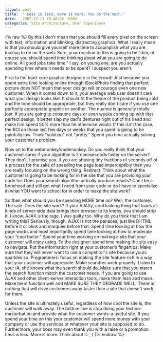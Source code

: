 ```yaml
---
layout: post
title:  " Less is less, more is more. You do the math."
date:   2007-12-11 15:48:02 -0800
categories: Site Architecture, User Experience
---
```

{% raw %}
By this I don't mean that you should fill every pixel on the screen with text, information and blinking, distracting graphics. What I really mean is that you should give yourself more time to accomplish what you are looking to do on the web. Sure, your reaction to this is going to be "duh, of course you should spend time thinking about what you are going to do online. All good jobs take time." I say, oh young one, are you actually spending time where it needs to be spent? I suspect you aren't.

First to the hard-core graphic designers in the crowd: Just because you spent extra time looking online through iStockPhoto finding that perfect picture does NOT mean that your design will encourage even one new customer. When it comes down to it, your average web user doesn't care what your design looks like. It should fit the theme of the product being sold and the tone should be appropriate, but they really don't care if you use one perfectly appropriate graphic or another. The nuance is generally totally lost. If you are going to consume days or even weeks coming up with that perfect design, it better slap my dad's dentures right out of his head and make him spend 50% more than he otherwise would. If this isn't the case, the ROI on those last few days or weeks that you spent is going to be painfully low. Think "solution" not "pretty." Spend you time actually solving your customer's problem.<!--more-->

Now on to the webmonkey/codemonkey. Do you really think that your customer cares if your algorithm is 2 nanoseconds faster on the server? They don't. I promise you. If you are shaving tiny fractions of seconds off of a process for the sake of speeding the page load imperceptibly then you are really focusing on the wrong thing. Redirect. Think about what the customer is going to be looking for in the site that you are providing your code for. Does your search algorithm actually produce results? Can I be a bonehead and still get what I need from your code or do I have to specialize in what YOU went to school for in order to make the site work?

So then what should you be spending MORE time on? Well, the customer. The sale. Does the site work? If your AJAXy, cool looking thing that loads all kinds of server-side data brings their browser to its knees, you should strip it. I know, AJAX is the rage. I was guilty too. Why do you think that I am writing this? Seriously, though, AJAX is not the panacea, just like DHTML before it or blink and marquee before that. Spend time looking at how the page works and most importantly spend time looking at how to moderate your "cool factor." Spend your time working on making a site that your customer will enjoy using. To the designer: spend time making the site easy to navigate. Put the information right at your customer's fingertips. Make sure that they will never want to use a competitor's site because yours sparkles so. Programmers: focus on making the site feature-rich in a way that your customer will appreciate. Make searches work properly. Listen to your IA, she knows what the search should do. Make sure that you match the search function match the customer needs. If you are going to use AJAX and other client-server interaction tools, make them lean and mean. Make them function well and MAKE SURE THEY DEGRADE WELL! There is nothing that will drive customers away faster than a site that doesn't work for them.

Unless the site is ultimately useful, regardless of how cool the site is, the customer will walk away. The bottom line is stop doing your techno-masturbation and provide what the customer wants: a useful site. If you spend your time on this your customer will spend more money with your company or use the services or whatever your site is supposed to do. Furthermore, your boss may even thank you with a raise or a promotion. Less is less. More is more. Think about it. ; )
{% endraw %}
    